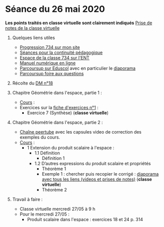 # Séance du 26 mai 2020

__Les points traités en classe virtuelle sont clairement indiqués__
[Prise de notes de la classe virtuelle](notes/2020-05-25-Note-11-28.pdf)

1. Quelques liens utiles 
   * [Progression 734 sur mon site](http://www.frederic-junier.org/TS2020/Progression/TS_2020.html)
   * [Séances pour la continuité pédagogique](https://frederic-junier.github.io/TS-2019-2020/)
   * [Espace de la classe 734 sur l'ENT](https://le-parc.ent.auvergnerhonealpes.fr/classes/classe-734/mathematiques/)
   * [Manuel numérique en ligne](https://mep-outils.sesamath.net/manuel_numerique/index.php?ouvrage=mstsobl_2016&page_gauche=371)
   * [Parcoursup sur Eduscol](https://eduscol.education.fr/cid146486/parcoursup.html) avec en particulier le [diaporama](https://cache.media.eduscol.education.fr/file/Parcoursup_2020/50/4/PPT-_Parcoursup-2020_1223504.pptx)
   * [Parcoursup foire aux questions](https://www.parcoursup.fr/index.php?desc=questions)

2. Récolte du [DM n°18](http://frederic-junier.org/TS2020/Cours/TS-DM18-2020-Web.pdf)

3. Chapitre Géométrie dans l'espace, partie 1 :
   * [Cours](http://frederic-junier.org/TS2020/Cours/TSEspaceDebutCours2019-Web.pdf) :
   * Exercices sur la [fiche d'exercices n°1](https://frederic-junier.org/TS2020/Cours/TS-Exos-Espace-Vectoriel2019-Fiche1-Web.pdf) :
     * Exercice 7 (Synthèse) (__classe virtuelle__)

4. Chapitre Géométrie dans l'espace, partie 2 :
   * [Chaîne peertube](https://tube.ac-lyon.fr/videos/watch/playlist/77b44f4c-f41c-4b02-af12-d195690580ff?videoId=ccab3b8f-369f-46f6-8b33-56aac6940e10) avec les capsules video de correction des exemples du cours. 
   * [Cours](http://frederic-junier.org/TS2020/Cours/TSProduitScalaireEspaceCours2019-Web.pdf) :
     * 1 Extension du produit scalaire à l'espace :
       * 1.1 Définition
         * Définition 1
       * 1.2 D’autres expressions du produit scalaire et propriétés
         * Théorème 1
         * Exemple 1 :  chercher puis recopier le corrigé :   [diaporama avec tous les liens (videos et prises de notes)](../EspacePartie2/CorrigeExemplesEspacePartie2-2019.pdf) (__classe virtuelle__)
         * Théorème 2


5. Travail à faire :
   * Classe virtuelle mercredi 27/05 à 9 h
   * Pour le mercredi 27/05 : 
     * Produit scalaire dans l'espace : exercices 18 et 24 p. 314
